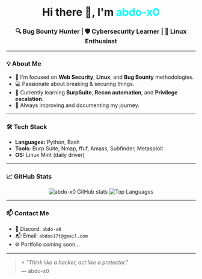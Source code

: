 <h1 align="center">Hi there 👋, I'm <span style="color:#00ffff">abdo-x0</span></h1>
<h3 align="center">🔍 Bug Bounty Hunter | 🛡️ Cybersecurity Learner | 🐧 Linux Enthusiast</h3>

---

### 💡 About Me

- 🎯 I'm focused on **Web Security**, **Linux**, and **Bug Bounty** methodologies.
- 💻 Passionate about breaking & securing things.
- 🌱 Currently learning **BurpSuite**, **Recon automation**, and **Privilege escalation**.
- 🚀 Always improving and documenting my journey.

---

### 🛠️ Tech Stack

- **Languages:** Python, Bash
- **Tools:** Burp Suite, Nmap, ffuf, Amass, Subfinder, Metasploit
- **OS:** Linux Mint (daily driver)

---

### 📈 GitHub Stats

<p align="center">
  <img src="https://github-readme-stats.vercel.app/api?username=abdo-x0&show_icons=true&theme=tokyonight" alt="abdo-x0 GitHub stats" />
  <img src="https://github-readme-stats.vercel.app/api/top-langs/?username=abdo-x0&layout=compact&theme=tokyonight" alt="Top Languages" />
</p>

---

### 📫 Contact Me

- 💬 Discord: `abdo-x0`
- 📬 Email: `abdoo17t@gmail.com` 
- 🌐 Portfolio coming soon...

---

> ⚡ _"Think like a hacker, act like a protector."_  
> — abdo-x0

